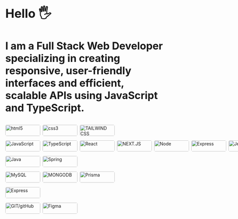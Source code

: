 <h1 style="font-size:38px">Hello 🖐️</h1>
<h2 style="font-size:32px">I am a Full Stack Web Developer specializing in creating responsive, user-friendly interfaces and efficient, scalable APIs using JavaScript and TypeScript.</h2>

<div style="display:flex; flex-direction:column;">
  <section style="display:flex; flex-direction:row;gap:.5em; padding:.5em 0">
    <img style="width:110px;height:35px; border-radius:.3em;" alt="html5" src="https://img.shields.io/badge/HTML5-E34F26?style=for-the-badge&logo=html5&logoColor=white"/>
    <img style="width:110px;height:35px;border-radius:.3em" alt="css3" src="https://img.shields.io/badge/CSS3-1572B6?style=for-the-badge&logo=css3&logoColor=white"/>
    <img style="width:110px;height:35px;border-radius:.3em" alt="TAILWIND CSS" src="https://img.shields.io/badge/Tailwind_CSS-38B2AC?style=for-the-badge&logo=tailwind-css&logoColor=white"/>
  </section>


  <section style="display:flex; flex-direction:row;gap:.5em; padding:.5em 0">
    <img style="width:110px;height:35px; border-radius:.3em" alt="JavaScript" src="https://img.shields.io/badge/JavaScript-F7DF1E?style=for-the-badge&logo=javascript&logoColor=black"/>
    <img style="width:110px;height:35px; border-radius:.3em" alt="TypeScript" src="https://img.shields.io/badge/TypeScript-007ACC?style=for-the-badge&logo=typescript&logoColor=white"/>
    <img style="width:110px;height:35px; border-radius:.3em" alt="React" src="https://img.shields.io/badge/React-20232A?style=for-the-badge&logo=react&logoColor=61DAFB"/>
    <img style="width:110px;height:35px; border-radius:.3em" alt="NEXT.JS" src="https://img.shields.io/badge/Next.js-000?logo=nextdotjs&logoColor=fff&style=for-the-badge"/>
    <img style="width:110px;height:35px; border-radius:.3em" alt="Node" src="https://img.shields.io/badge/Node.js-43853D?style=for-the-badge&logo=node.js&logoColor=white"/>
    <img style="width:110px;height:35px; border-radius:.3em" alt="Express" src="https://img.shields.io/badge/Express.js-404D59?style=for-the-badge"/>
    <img style="width:110px;height:35px; border-radius:.3em" alt="Jest" src="https://img.shields.io/badge/Jest-944058?style=for-the-badge&logo=Jest&logoColor=white"/>
  </section>

  <section style="display:flex; flex-direction:row;gap:.5em; padding:.5em 0">
    <img style="width:110px;height:35px; border-radius:.3em" alt="Java" src="https://img.shields.io/badge/Java-ED8B00?style=for-the-badge&logo=openjdk&logoColor=white"/>
    <img style="width:110px;height:35px; border-radius:.3em" alt="Spring" src="https://img.shields.io/badge/Spring-6DB33F?style=for-the-badge&logo=spring&logoColor=white"/>
  </section>

  <section style="display:flex; flex-direction:row;gap:.5em; padding:.5em 0">
    <img style="width:110px;height:35px; border-radius:.3em" alt="MySQL" src="https://img.shields.io/badge/MySQL-005C84?style=for-the-badge&logo=mysql&logoColor=white"/>
    <img style="width:110px;height:35px; border-radius:.3em" alt="MONGODB" src="https://img.shields.io/badge/MongoDB-4EA94B?style=for-the-badge&logo=mongodb&logoColor=white"/>
    <img style="width:110px;height:35px; border-radius:.3em" alt="Prisma" src="https://img.shields.io/badge/Prisma-3982CE?style=for-the-badge&logo=Prisma&logoColor=white"/>
  </section>

  <section style="display:flex; flex-direction:row;gap:.5em; padding:.5em 0">
   <img style="width:110px;height:35px; border-radius:.3em" alt="Express" src="https://img.shields.io/badge/Docker-007ACC?style=for-the-badge&logo=Docker&logoColor=white"/>
  </section>

  <section style="display:flex; flex-direction:row;gap:.5em;padding:.5em 0">
    <img style="width:110px;height:35px; border-radius:.3em; " alt="GIT/gitHub" src="https://img.shields.io/badge/GIT-E44C30?style=for-the-badge&logo=git&logoColor=white"/>
    <img style="width:110px;height:35px; border-radius:.3em" alt="Figma" src="https://img.shields.io/badge/Figma-F24E1E?style=for-the-badge&logo=figma&logoColor=white"/>
  </section>
</div>
<!---
Source to stats: card https://github.com/anuraghazra/github-readme-stats#github-stats-card
Source to badges: https://dev.to/envoy_/150-badges-for-github-pnk#terminal
marceloxhenrique/marceloxhenrique is a ✨ special ✨ repository because its `README.md` (this file) appears on your GitHub profile.
You can click the Preview link to take a look at your changes.
--->
